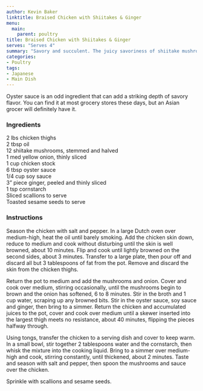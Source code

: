 ```yaml
---
author: Kevin Baker
linktitle: Braised Chicken with Shiitakes & Ginger
menu:
  main:
    parent: poultry
title: Braised Chicken with Shiitakes & Ginger
serves: "Serves 4"
summary: "Savory and succulent. The juicy savoriness of shiitake mushrooms is unparalleled, and everyone should be cooking with oyster sauce. It's a great 'secret ingredient' that will add so much flavor to your cooking."
categories:
- Poultry
tags:
- Japanese
- Main Dish
---
```

Oyster sauce is an odd ingredient that can add a striking depth of savory flavor. You can find it at most grocery stores these days, but an Asian grocer will definitely have it.

### Ingredients

<div class="ingredient-list">
  
2 lbs chicken thighs  
2 tbsp oil  
12 shiitake mushrooms, stemmed and halved  
1 med yellow onion, thinly sliced  
1 cup chicken stock  
6 tbsp oyster sauce  
1/4 cup soy sauce  
3” piece ginger, peeled and thinly sliced  
1 tsp cornstarch  
Sliced scallions to serve  
Toasted sesame seeds to serve  

</div>

### Instructions
Season the chicken with salt and pepper. In a large Dutch oven over medium-high, heat the oil until barely smoking. Add the chicken skin down, reduce to medium and cook without disturbing until the skin is well browned, about 10 minutes. Flip and cook until lightly browned on the second sides, about 3 minutes. Transfer to a large plate, then pour off and discard all but 3 tablespoons of fat from the pot. Remove and discard the skin from the chicken thighs.

Return the pot to medium and add the mushrooms and onion. Cover and cook over medium, stirring occasionally, until the mushrooms begin to brown and the onion has softened, 6 to 8 minutes. Stir in the broth and 1 cup water, scraping up any browned bits. Stir in the oyster sauce, soy sauce and ginger, then bring to a simmer. Return the chicken and accumulated juices to the pot, cover and cook over medium until a skewer inserted into the largest thigh meets no resistance, about 40 minutes, flipping the pieces halfway through.

Using tongs, transfer the chicken to a serving dish and cover to keep warm. In a small bowl, stir together 2 tablespoons water and the cornstarch, then whisk the mixture into the cooking liquid. Bring to a simmer over medium-high and cook, stirring constantly, until thickened, about 2 minutes. Taste and season with salt and pepper, then spoon the mushrooms and sauce over the chicken. 

Sprinkle with scallions and sesame seeds.

